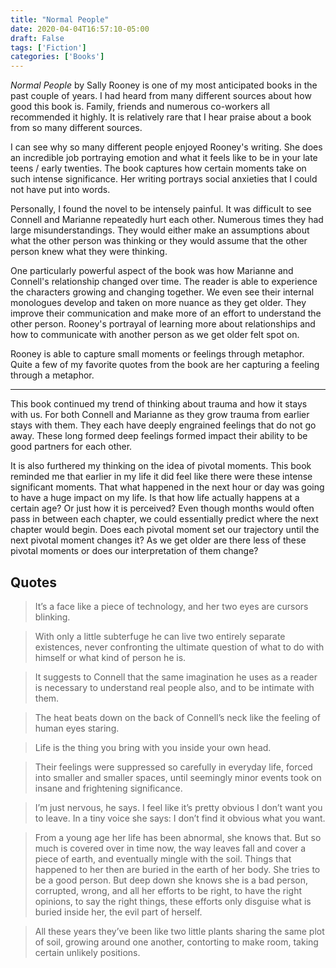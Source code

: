 ```yaml
---
title: "Normal People"
date: 2020-04-04T16:57:10-05:00
draft: False
tags: ['Fiction']
categories: ['Books']
---
```


*Normal People* by Sally Rooney is one of my most anticipated books in the past couple of years. I had heard from many different sources about how good this book is. Family, friends and numerous co-workers all recommended it highly. It is relatively rare that I hear praise about a book from so many different sources.

I can see why so many different people enjoyed Rooney's writing. She does an incredible job portraying emotion and what it feels like to be in your late teens / early twenties. The book captures how certain moments take on such intense significance. Her writing portrays social anxieties that I could not have put into words.

Personally, I found the novel to be intensely painful. It was difficult to see Connell and Marianne repeatedly  hurt each other. Numerous times they had large misunderstandings. They would either make an assumptions about what the other person was thinking or they would assume that the other person knew what they were thinking.

One particularly powerful aspect of the book was how Marianne and Connell's relationship changed over time. The reader is able to experience the characters growing and changing together. We even see their internal monologues develop and taken on more nuance as they get older. They improve their communication and make more of an effort to understand the other person. Rooney's portrayal of learning more about relationships and how to communicate with another person as we get older felt spot on.

Rooney is able to capture small moments or feelings through metaphor. Quite a few of my favorite quotes from the book are her capturing a feeling through a metaphor.

* * *

This book continued my trend of thinking about trauma and how it stays with us. For both Connell and Marianne as they grow trauma from earlier stays with them. They each have deeply engrained feelings that do not go away. These long formed deep feelings formed impact their ability to be good partners for each other.

It is also furthered my thinking on the idea of pivotal moments. This book reminded me that earlier in my life it did feel like there were these intense significant moments. That what happened in the next hour or day was going to have a huge impact on my life. Is that how life actually happens at a certain age? Or just how it is perceived? Even though months would often pass in between each chapter, we could essentially predict where the next chapter would begin. Does each pivotal moment set our trajectory until the next pivotal moment changes it? As we get older are there less of these pivotal moments or does our interpretation of them change?

## Quotes

> It’s a face like a piece of technology, and her two eyes are cursors blinking.

<!-- -->

> With only a little subterfuge he can live two entirely separate existences, never confronting the ultimate question of what to do with himself or what kind of person he is.

<!-- -->

> It suggests to Connell that the same imagination he uses as a reader is necessary to understand real people also, and to be intimate with them.

<!-- -->

> The heat beats down on the back of Connell’s neck like the feeling of human eyes staring.

<!-- -->


> Life is the thing you bring with you inside your own head.

<!-- -->

> Their feelings were suppressed so carefully in everyday life, forced into smaller and smaller spaces, until seemingly minor events took on insane and frightening significance.

<!-- -->

> I’m just nervous, he says. I feel like it’s pretty obvious I don’t want you to leave. In a tiny voice she says: I don’t find it obvious what you want.

<!-- -->

> From a young age her life has been abnormal, she knows that. But so much is covered over in time now, the way leaves fall and cover a piece of earth, and eventually mingle with the soil. Things that happened to her then are buried in the earth of her body. She tries to be a good person. But deep down she knows she is a bad person, corrupted, wrong, and all her efforts to be right, to have the right opinions, to say the right things, these efforts only disguise what is buried inside her, the evil part of herself.

<!-- -->

> All these years they’ve been like two little plants sharing the same plot of soil, growing around one another, contorting to make room, taking certain unlikely positions.
